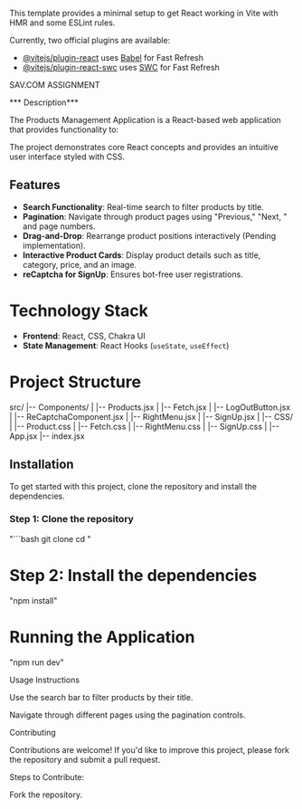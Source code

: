 This template provides a minimal setup to get React working in Vite with HMR and some ESLint rules.

Currently, two official plugins are available:

- [@vitejs/plugin-react](https://github.com/vitejs/vite-plugin-react/blob/main/packages/plugin-react/README.md) uses [Babel](https://babeljs.io/) for Fast Refresh
- [@vitejs/plugin-react-swc](https://github.com/vitejs/vite-plugin-react-swc) uses [SWC](https://swc.rs/) for Fast Refresh


SAV.COM ASSIGNMENT

*** Description***

The Products Management Application is a React-based web application that provides functionality to:

The project demonstrates core React concepts and provides an intuitive user interface styled with CSS.

## Features

- **Search Functionality**: Real-time search to filter products by title.
- **Pagination**: Navigate through product pages using "Previous," "Next, " and page numbers.
- **Drag-and-Drop**: Rearrange product positions interactively (Pending implementation).
- **Interactive Product Cards**: Display product details such as title, category, price, and an image.
- **reCaptcha for SignUp**: Ensures bot-free user registrations.

# Technology Stack

- **Frontend**: React, CSS, Chakra UI
- **State Management**: React Hooks (`useState`, `useEffect`)


# Project Structure

src/
|-- Components/
|   |-- Products.jsx
|   |-- Fetch.jsx
|   |-- LogOutButton.jsx
|   |-- ReCaptchaComponent.jsx
|   |-- RightMenu.jsx
|   |-- SignUp.jsx
|
|-- CSS/
|   |-- Product.css
|   |-- Fetch.css
|   |-- RightMenu.css
|   |-- SignUp.css
|
|-- App.jsx
|-- index.jsx





## Installation

To get started with this project, clone the repository and install the dependencies.

### Step 1: Clone the repository

"```bash
git clone <repository-url>
cd <repository-directory>
"

# Step 2: Install the dependencies

"npm install"

# Running the Application

"npm run dev"

Usage Instructions

Use the search bar to filter products by their title.

Navigate through different pages using the pagination controls.


Contributing

Contributions are welcome! If you'd like to improve this project, please fork the repository and submit a pull request.

Steps to Contribute:

Fork the repository.

